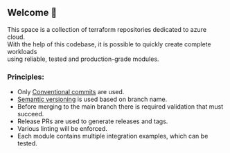 ## Welcome 👋
This space is a collection of terraform repositories dedicated to azure cloud.  
With the help of this codebase, it is possible to quickly create complete workloads  
using reliable, tested and production-grade modules.

### Principles:

* Only [Conventional commits](https://www.conventionalcommits.org/en/v1.0.0/) are used.
* [Semantic versioning](https://semver.org/) is used based on branch name.
* Before merging to the main branch there is required validation that must succeed.
* Release PRs are used to generate releases and tags.
* Various linting will be enforced.
* Each module contains multiple integration examples, which can be tested.